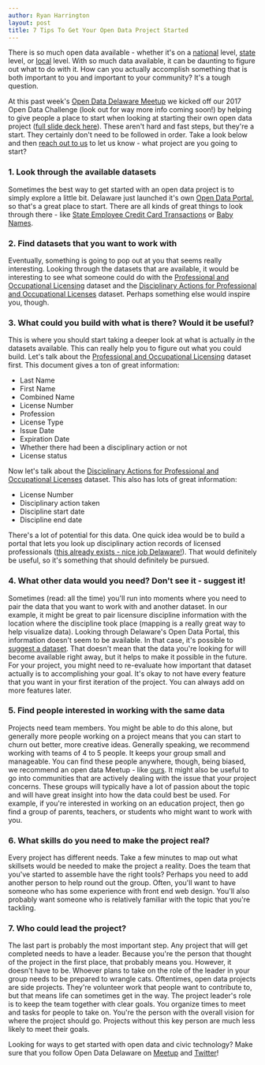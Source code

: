 ```yaml
---
author: Ryan Harrington
layout: post
title: 7 Tips To Get Your Open Data Project Started
---
```


There is so much open data available - whether it's on a [national](http://data.gov) level, [state](http://data.delaware.gov) level, or [local](https://www.opendataphilly.org/) level.  With so much data available, it can be daunting to figure out what to do with it.  How can you actually accomplish something that is both important to you and important to your community?  It's a tough question.

At this past week's [Open Data Delaware Meetup](https://www.meetup.com/Open-Data-Delaware/events/235184082/) we kicked off our 2017 Open Data Challenge (look out for way more info coming soon!) by helping to give people a place to start when looking at starting their own open data project ([full slide deck here](https://www.dropbox.com/s/4x8idnr44dse4t5/16-11-10%20Open%20Data%20Challenge%20Kickoff%20%28for%20web%29.pdf?dl=0)).  These aren't hard and fast steps, but they're a start.  They certainly don't need to be followed in order.  Take a look below and then [reach out to us](http:www.twitter.com/opendatade) to let us know - what project are you going to start?

### 1. Look through the available datasets

Sometimes the best way to get started with an open data project is to simply explore a little bit.  Delaware just launched it's own [Open Data Portal](http://technical.ly/delaware/2016/10/21/open-data-portal-launch/), so that's a great place to start.  There are all kinds of great things to look through there - like [State Employee Credit Card Transactions](https://data.delaware.gov/Government-and-Finance/State-Employee-Credit-Card-Transactions/nurt-5rqw) or [Baby Names](https://data.delaware.gov/Human-Services/Popular-Baby-Names-in-Delaware/yimn-i5g6).

### 2. Find datasets that you want to work with

Eventually, something is going to pop out at you that seems really interesting.  Looking through the datasets that are available, it would be interesting to see what someone could do with the [Professional and Occupational Licensing](https://data.delaware.gov/Licenses-and-Certifications/Professional-and-Occupational-Licensing/pjnv-eaih) dataset and the [Disciplinary Actions for Professional and Occupational Licenses](https://data.delaware.gov/Licenses-and-Certifications/Disciplinary-Actions-for-Professional-and-Occupati/dz6p-akeq) dataset.  Perhaps something else would inspire you, though.

### 3. What could you build with what is there?  Would it be useful?

This is where you should start taking a deeper look at what is actually *in* the datasets available.  This can really help you to figure out what you could build.  Let's talk about the [Professional and Occupational Licensing](https://data.delaware.gov/Licenses-and-Certifications/Professional-and-Occupational-Licensing/pjnv-eaih) dataset first.  This document gives a ton of great information:

* Last Name
* First Name
* Combined Name
* License Number
* Profession
* License Type
* Issue Date
* Expiration Date
* Whether there had been a disciplinary action or not
* License status

Now let's talk about the [Disciplinary Actions for Professional and Occupational Licenses](https://data.delaware.gov/Licenses-and-Certifications/Disciplinary-Actions-for-Professional-and-Occupati/dz6p-akeq) dataset.  This also has lots of great information:

* License Number
* Disciplinary action taken
* Discipline start date
* Discipline end date

There's a lot of potential for this data.  One quick idea would be to build a portal that lets you look up disciplinary action records of licensed professionals ([this already exists - nice job Delaware!](https://dpronline.delaware.gov/mylicense%20weblookup/Search.aspx)).  That would definitely be useful, so it's something that should definitely be pursued.

### 4. What other data would you need?  Don't see it - suggest it!

Sometimes (read: all the time) you'll run into moments where you need to pair the data that you want to work with and another dataset.  In our example, it might be great to pair licensure discipline information with the location where the discipline took place (mapping is a really great way to help visualize data).  Looking through Delaware's Open Data Portal, this information doesn't seem to be available.  In that case, it's possible to [suggest a dataset](https://data.delaware.gov/nominate).  That doesn't mean that the data you're looking for will become available right away, but it helps to make it possible in the future.  For your project, you might need to re-evaluate how important that dataset actually is to accomplishing your goal.  It's okay to not have every feature that you want in your first iteration of the project.  You can always add on more features later.

### 5. Find people interested in working with the same data

Projects need team members.  You might be able to do this alone, but generally more people working on a project means that you can start to churn out better, more creative ideas.  Generally speaking, we recommend working with teams of 4 to 5 people.  It keeps your group small and manageable.  You can find these people anywhere, though, being biased, we recommend an open data Meetup - like [ours](http://meetup.com/open-data-delaware).  It might also be useful to go into communities that are actively dealing with the issue that your project concerns.  These groups will typically have a lot of passion about the topic and will have great insight into how the data could best be used.  For example, if you're interested in working on an education project, then go find a group of parents, teachers, or students who might want to work with you.

### 6. What skills do you need to make the project real?

Every project has different needs.  Take a few minutes to map out what skillsets would be needed to make the project a reality.  Does the team that you've started to assemble have the right tools?  Perhaps you need to add another person to help round out the group.  Often, you'll want to have someone who has some experience with front end web design.  You'll also probably want someone who is relatively familiar with the topic that you're tackling.

### 7. Who could lead the project?

The last part is probably the most important step.  Any project that will get completed needs to have a leader.  Because you're the person that thought of the project in the first place, that probably means you.  However, it doesn't have to be.  Whoever plans to take on the role of the leader in your group needs to be prepared to wrangle cats.  Oftentimes, open data projects are side projects.  They're volunteer work that people want to contribute to, but that means life can sometimes get in the way.  The project leader's role is to keep the team together with clear goals.  You organize times to meet and tasks for people to take on.  You're the person with the overall vision for where the project should go.  Projects without this key person are much less likely to meet their goals.

Looking for ways to get started with open data and civic technology?  Make sure that you follow Open Data Delaware on [Meetup](http://meetup.com/open-data-delaware) and [Twitter](http://twitter.com/opendatade)!
